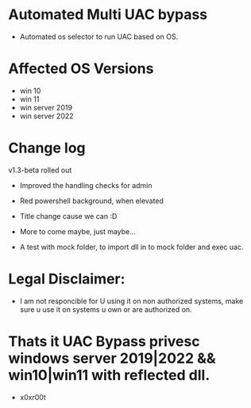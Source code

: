 # Automated Multi UAC bypass 

* Automated os selector to run UAC based on OS.

# Affected OS Versions

* win 10 
* win 11 
* win server 2019
* win server 2022
 
# Change log 
v1.3-beta rolled out

* Improved the handling checks for admin 
* Red powershell background, when elevated 
* Title change cause we can :D 
* More to come maybe, just maybe...

* A test with mock folder, to import dll in to mock folder and exec uac.


# Legal Disclaimer: 
* I am not responcible for U using it on non authorized systems, make sure u use it on systems u own or are authorized on. 
 
# Thats it UAC Bypass privesc windows server 2019|2022 && win10|win11 with reflected dll.
* x0xr00t 


